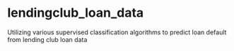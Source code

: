 # lendingclub_loan_data
Utilizing various supervised classification algorithms to predict loan default from lending club loan data
